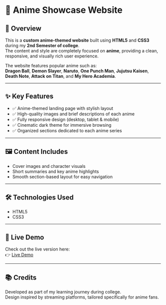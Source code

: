 # 🎥 Anime Showcase Website

## 📌 Overview  
This is a **custom anime-themed website** built using **HTML5** and **CSS3** during my **2nd Semester of college**.  
The content and style are completely focused on **anime**, providing a clean, responsive, and visually rich user experience.

The website features popular anime such as:  
**Dragon Ball**, **Demon Slayer**, **Naruto**, **One Punch Man**, **Jujutsu Kaisen**, **Death Note**, **Attack on Titan**, and **My Hero Academia**.

---

## ✨ Key Features  
- ✅ Anime-themed landing page with stylish layout  
- ✅ High-quality images and brief descriptions of each anime  
- ✅ Fully responsive design (desktop, tablet & mobile)  
- ✅ Cinematic dark theme for immersive browsing  
- ✅ Organized sections dedicated to each anime series  

---

## 🖼️ Content Includes  
- Cover images and character visuals  
- Short summaries and key anime highlights  
- Smooth section-based layout for easy navigation  

---

## 🛠 Technologies Used  
- HTML5  
- CSS3  

---

## 🔗 Live Demo  
Check out the live version here:  
👉 [Live Demo](https://bhagirathsinhrana378.github.io/Anime__Website/index.html)

---

## 📚 Credits  
Developed as part of my learning journey during college.  
Design inspired by streaming platforms, tailored specifically for anime fans.

